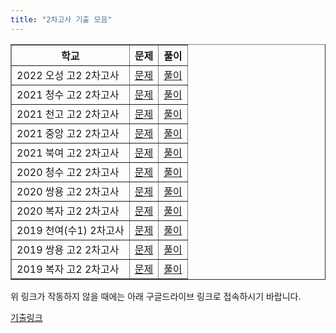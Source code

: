 ```yaml
---
title: "2차고사 기출 모음"
---
```


<table border="1">
<th>학교</th> <th>문제</th> <th>풀이</th> 
<tr>
	<td>2022 오성 고2 2차고사</td>
    <td><a href="/pdf/test/2022 오성 고2 2차고사.pdf">문제</a></td>
    <td><a href="/pdf/test/%5B풀이%5D 2022 오성 고2 2차고사.pdf">풀이</a></td>
  </tr>
<tr>
	<td>2021 청수 고2 2차고사</td>
    <td><a href="/pdf/test/2021 청수 고2 2차고사.pdf">문제</a></td>
    <td><a href="/pdf/test/%5B풀이%5D 2021 청수 고2 2차고사.pdf">풀이</a></td>
  </tr>
<tr>
	<td>2021 천고 고2 2차고사</td>
    <td><a href="/pdf/test/2021 천고 고2 2차고사.pdf">문제</a></td>
    <td><a href="/pdf/test/%5B풀이%5D 2021 천고 고2 2차고사.pdf">풀이</a></td>
  </tr>
  <tr>
	<td>2021 중앙 고2 2차고사</td>
    <td><a href="/pdf/test/2021 중앙 고2 2차고사.pdf">문제</a></td>
    <td><a href="/pdf/test/%5B풀이%5D 2021 중앙 고2 2차고사.pdf">풀이</a></td>
  </tr>
 <tr>
	<td>2021 북여 고2 2차고사</td>
    <td><a href="/pdf/test/2021 북여 고2 2차고사.pdf">문제</a></td>
    <td><a href="/pdf/test/%5B풀이%5D 2021 북여 고2 2차고사.pdf">풀이</a></td>
  </tr>
  <tr>
	<td>2020 청수 고2 2차고사</td>
    <td><a href="/pdf/test/2020 청수 고2 2차고사.pdf">문제</a></td>
    <td><a href="/pdf/test/%5B풀이%5D 2020 청수 고2 2차고사.pdf">풀이</a></td>
  </tr>
  <tr>
	<td>2020 쌍용 고2 2차고사</td>
    <td><a href="/pdf/test/2020 쌍용 고2 2차고사.pdf">문제</a></td>
    <td><a href="/pdf/test/%5B풀이%5D 2020 쌍용 고2 2차고사.pdf">풀이</a></td>
  </tr>
  <tr>
	<td>2020 복자 고2 2차고사</td>
    <td><a href="/pdf/test/2020 복자 고2 2차고사 기출.pdf">문제</a></td>
    <td><a href="/pdf/test/%5B풀이%5D 2020 복자 고2 2차고사 기출.pdf">풀이</a></td>
  </tr>
  <tr>
	<td>2019 천여(수1) 2차고사</td>
    <td><a href="/pdf/test/2019 천여(수1) 2차고사.pdf">문제</a></td>
    <td><a href="/pdf/test/%5B풀이%5D 2019 천여 2차고사.pdf">풀이</a></td>
  </tr>
  <tr>
	<td>2019 쌍용 고2 2차고사</td>
    <td><a href="/pdf/test/2019 쌍용 고2 2차고사.pdf">문제</a></td>
    <td><a href="/pdf/test/%5B풀이%5D 2019 쌍용 고2 2차고사.pdf">풀이</a></td>
  </tr>
  <tr>
	<td>2019 복자 고2 2차고사</td>
    <td><a href="/pdf/test/2019 복자 고2 2차고사.pdf">문제</a></td>
    <td><a href="/pdf/test/%5B풀이%5D 2019 복자 고2 2차고사.pdf">풀이</a></td>
  </tr>
  </table>

위 링크가 작동하지 않을 때에는 아래 구글드라이브 링크로 접속하시기 바랍니다.

[기출링크](https://drive.google.com/drive/folders/1UGlk_cz3JxXd47V4J7xAkEuPP_U67GFC?usp=sharing)